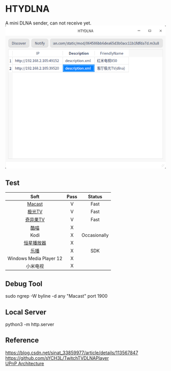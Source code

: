 # HTYDLNA
A mini DLNA sender, can not receive yet.  
![alt](preview.png)

## Test
| Soft | Pass | Status |
|:----:|:----:|:----:|
| [Macast](https://github.com/xfangfang/Macast) | V | Fast |
| [极光TV](https://tv.qq.com) | V | Fast |
| [奇异果TV](http://app.iqiyi.com/tv/player/) | V | Fast |
| [酷喵](https://www.youku.com) | X ||
| Kodi | X | Occasionally|
| [恒星播放器](https://www.stellarplayer.com) | X ||
| [乐播](https://www.lebo.cn) | X | SDK |
| Windows Media Player 12 | X ||
| 小米电视 | X ||

## Debug Tool
sudo ngrep -W byline -d any "Macast" port 1900

## Local Server
python3 -m http.server

## Reference
https://blog.csdn.net/sinat_33859977/article/details/113567847  
https://github.com/sYCH3L/TwitchTVDLNAPlayer  
[UPnP Architecture](http://www.upnp.org/specs/arch/UPnP-arch-DeviceArchitecture-v1.0.pdf)